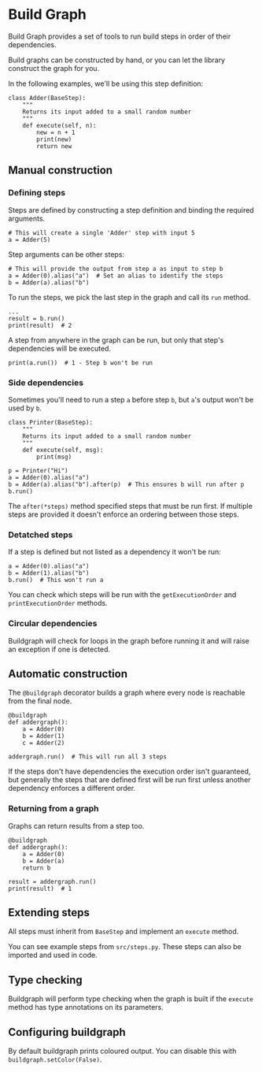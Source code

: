 # Build Graph

Build Graph provides a set of tools to run build steps in order of their dependencies.

Build graphs can be constructed by hand, or you can let the library construct the graph for you.

In the following examples, we'll be using this step definition:
```
class Adder(BaseStep):
    """
    Returns its input added to a small random number
    """
    def execute(self, n):
        new = n + 1
        print(new)
        return new
```

## Manual construction

### Defining steps

Steps are defined by constructing a step definition and binding the required arguments.

```
# This will create a single 'Adder' step with input 5
a = Adder(5)
```

Step arguments can be other steps:

```
# This will provide the output from step a as input to step b
a = Adder(0).alias("a")  # Set an alias to identify the steps
b = Adder(a).alias("b")
```

To run the steps, we pick the last step in the graph and call its `run` method.

```
...
result = b.run()
print(result)  # 2
```

A step from anywhere in the graph can be run, but only that step's dependencies will be executed.

```
print(a.run())  # 1 - Step b won't be run
```


### Side dependencies

Sometimes you'll need to run a step `a` before step `b`, but `a`'s output won't be used by `b`.

```
class Printer(BaseStep):
    """
    Returns its input added to a small random number
    """
    def execute(self, msg):
        print(msg)

p = Printer("Hi")
a = Adder(0).alias("a")
b = Adder(a).alias("b").after(p)  # This ensures b will run after p
b.run()
```

The `after(*steps)` method specified steps that must be run first. If multiple steps are provided it doesn't enforce an ordering between those steps.


### Detatched steps

If a step is defined but not listed as a dependency it won't be run:

```
a = Adder(0).alias("a")
b = Adder(1).alias("b")
b.run()  # This won't run a
```

You can check which steps will be run with the `getExecutionOrder` and `printExecutionOrder` methods.


### Circular dependencies

Buildgraph will check for loops in the graph before running it and will raise an exception if one is detected.


## Automatic construction

The `@buildgraph` decorator builds a graph where every node is reachable from the final node.

```
@buildgraph
def addergraph():
    a = Adder(0)
    b = Adder(1)
    c = Adder(2)

addergraph.run()  # This will run all 3 steps
```

If the steps don't have dependencies the execution order isn't guaranteed, but generally the steps that are defined first will be run first unless another dependency enforces a different order.


### Returning from a graph

Graphs can return results from a step too.

```
@buildgraph
def addergraph():
    a = Adder(0)
    b = Adder(a)
    return b

result = addergraph.run() 
print(result)  # 1
```


## Extending steps

All steps must inherit from `BaseStep` and implement an `execute` method.

You can see example steps from `src/steps.py`. These steps can also be imported and used in code.


## Type checking

Buildgraph will perform type checking when the graph is built if the `execute` method has type annotations on its parameters.


## Configuring buildgraph

By default buildgraph prints coloured output. You can disable this with `buildgraph.setColor(False)`.